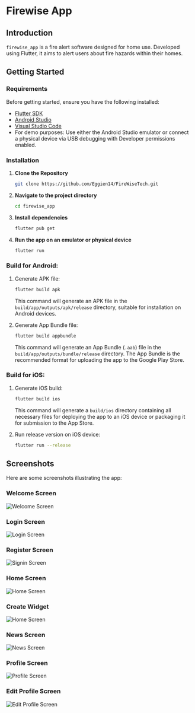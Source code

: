 
# Firewise App

## Introduction

`firewise_app` is a fire alert software designed for home use. Developed using Flutter, it aims to alert users about fire hazards within their homes.

## Getting Started

### Requirements

Before getting started, ensure you have the following installed:

- [Flutter SDK](https://docs.flutter.dev/get-started/install)
- [Android Studio](https://developer.android.com/studio)
- [Visual Studio Code](https://code.visualstudio.com/)
- For demo purposes: Use either the Android Studio emulator or connect a physical device via USB debugging with Developer permissions enabled.

### Installation

1. **Clone the Repository**

   ```bash
   git clone https://github.com/Eggien14/FireWiseTech.git
   ```

2. **Navigate to the project directory**

   ```bash
   cd firewise_app
   ```

3. **Install dependencies**

   ```bash
   flutter pub get
   ```

4. **Run the app on an emulator or physical device**

   ```bash
   flutter run
   ```

### Build for Android:

1. Generate APK file:
   ```bash
   flutter build apk
   ```
   This command will generate an APK file in the `build/app/outputs/apk/release` directory, suitable for installation on Android devices.

2. Generate App Bundle file:
   ```bash
   flutter build appbundle
   ```
   This command will generate an App Bundle (`.aab`) file in the `build/app/outputs/bundle/release` directory. The App Bundle is the recommended format for uploading the app to the Google Play Store.

### Build for iOS:

1. Generate iOS build:
   ```bash
   flutter build ios
   ```
   This command will generate a `build/ios` directory containing all necessary files for deploying the app to an iOS device or packaging it for submission to the App Store.

2. Run release version on iOS device:
   ```bash
   flutter run --release
   ```

## Screenshots

Here are some screenshots illustrating the app:

### Welcome Screen
![Welcome Screen](https://i.ibb.co/rcTM06P/Screenshot-2024-05-14-013307.png)

### Login Screen
![Login Screen](https://i.ibb.co/PC7kCT0/Screenshot-2024-05-14-013321.png)

### Register Screen
![Signin Screen](https://i.ibb.co/G7DscXt/Screenshot-2024-05-14-013335.png)

### Home Screen
![Home Screen](https://i.ibb.co/Z2xXYdQ/Screenshot-2024-05-14-014017.png)

### Create Widget
![Home Screen](https://i.ibb.co/NTfKFYs/Screenshot-2024-05-14-013430.png)

### News Screen
![News Screen](https://i.ibb.co/DCkb3nS/Screenshot-2024-05-14-013503.png)

### Profile Screen
![Profile Screen](https://i.ibb.co/Mp1tJ1J/Screenshot-2024-05-14-013451.png)

### Edit Profile Screen
![Edit Profile Screen](https://i.ibb.co/7zNrLZd/Screenshot-2024-05-14-013514.png)


